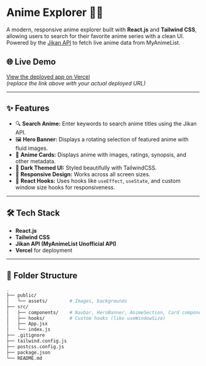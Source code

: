 # Anime Explorer 🎌✨

A modern, responsive anime explorer built with **React.js** and **Tailwind CSS**, allowing users to search for their favorite anime series with a clean UI. Powered by the [Jikan API](https://jikan.moe/) to fetch live anime data from MyAnimeList.

## 🌐 Live Demo

[View the deployed app on Vercel](https://anihub-ui.vercel.app/)  
*(replace the link above with your actual deployed URL)*

---


## ✨ Features

- 🔍 **Search Anime:** Enter keywords to search anime titles using the Jikan API.
- 🖼️ **Hero Banner:** Displays a rotating selection of featured anime with fluid images.
- 🎴 **Anime Cards:** Displays anime with images, ratings, synopsis, and other metadata.
- 🌙 **Dark Themed UI:** Styled beautifully with TailwindCSS.
- 📱 **Responsive Design:** Works across all screen sizes.
- 🧠 **React Hooks:** Uses hooks like `useEffect`, `useState`, and custom window size hooks for responsiveness.

---

## 🛠️ Tech Stack

- **React.js**
- **Tailwind CSS**
- **Jikan API (MyAnimeList Unofficial API)**
- **Vercel** for deployment

---

## 📁 Folder Structure

```bash
.
├── public/
│   └── assets/        # Images, backgrounds
├── src/
│   ├── components/    # Navbar, HeroBanner, AnimeSection, Card components
│   ├── hooks/         # Custom hooks (like useWindowSize)
│   ├── App.jsx
│   └── index.js
├── .gitignore
├── tailwind.config.js
├── postcss.config.js
├── package.json
└── README.md
